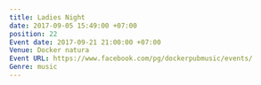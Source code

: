 ```yaml
---
title: Ladies Night
date: 2017-09-05 15:49:00 +07:00
position: 22
Event date: 2017-09-21 21:00:00 +07:00
Venue: Docker natura
Event URL: https://www.facebook.com/pg/dockerpubmusic/events/
Genre: music
---
```


